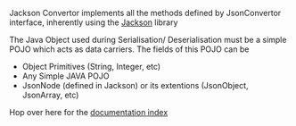 Jackson Convertor implements all the methods defined by JsonConvertor interface, inherently using the [Jackson](https://github.com/FasterXML/jackson) library

The Java Object used during Serialisation/ Deserialisation must be a simple POJO which acts as data carriers. The fields of this POJO can be
 * Object Primitives (String, Integer, etc)
 * Any Simple JAVA POJO
 * JsonNode (defined in Jackson) or its extentions (JsonObject, JsonArray, etc)

 Hop over here for the [documentation index](_Sidebar.md)